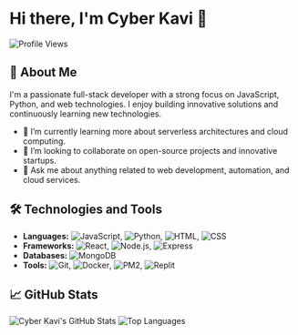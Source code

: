 # Hi there, I'm Cyber Kavi 👋

![Profile Views](https://komarev.com/ghpvc/?username=KaviDeveloperSe&color=blue)

## 🚀 About Me

I'm a passionate full-stack developer with a strong focus on JavaScript, Python, and web technologies. I enjoy building innovative solutions and continuously learning new technologies.

- 🌱 I’m currently learning more about serverless architectures and cloud computing.
- 👯 I’m looking to collaborate on open-source projects and innovative startups.
- 💬 Ask me about anything related to web development, automation, and cloud services.

## 🛠️ Technologies and Tools

- **Languages:** ![JavaScript](https://img.shields.io/badge/-JavaScript-F7DF1E?style=flat&logo=javascript&logoColor=black), ![Python](https://img.shields.io/badge/-Python-3776AB?style=flat&logo=python&logoColor=white), ![HTML](https://img.shields.io/badge/-HTML5-E34F26?style=flat&logo=html5&logoColor=white), ![CSS](https://img.shields.io/badge/-CSS3-1572B6?style=flat&logo=css3&logoColor=white)
- **Frameworks:** ![React](https://img.shields.io/badge/-React-61DAFB?style=flat&logo=react&logoColor=black), ![Node.js](https://img.shields.io/badge/-Node.js-339933?style=flat&logo=nodedotjs&logoColor=white), ![Express](https://img.shields.io/badge/-Express-000000?style=flat&logo=express&logoColor=white)
- **Databases:** ![MongoDB](https://img.shields.io/badge/-MongoDB-47A248?style=flat&logo=mongodb&logoColor=white)
- **Tools:** ![Git](https://img.shields.io/badge/-Git-F05032?style=flat&logo=git&logoColor=white), ![Docker](https://img.shields.io/badge/-Docker-2496ED?style=flat&logo=docker&logoColor=white), ![PM2](https://img.shields.io/badge/-PM2-2B037A?style=flat&logo=pm2&logoColor=white), ![Replit](https://img.shields.io/badge/-Replit-F26207?style=flat&logo=replit&logoColor=white)

## 📈 GitHub Stats

![Cyber Kavi's GitHub Stats](https://github-readme-stats.vercel.app/api?username=KaviDeveloperSe&show_icons=true&theme=radical)
![Top Languages](https://github-readme-stats.vercel.app/api/top-langs/?username=KaviDeveloperSe&layout=compact&theme=radical)
